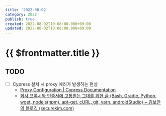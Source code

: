 ```yaml
---
title: '2022-08-02'
category: 2022
publish: true
created: 2022-08-02T10:08:00.000+09:00
updated: 2022-08-02T10:08:00.000+09:00
---
```


# {{ $frontmatter.title }}

## TODO

- [ ] Cypress 설치 시 proxy 에러가 발생하는 현상
  - [Proxy Configuration | Cypress Documentation](https://docs.cypress.io/guides/references/proxy-configuration#Set-a-proxy-on-Linux-or-macOS)
  - [회사 프록시와 인증서에 고통받는 그대를 위한 글 (Bash, Gradle, Python, wget, nodejs(npm), apt-get, cURL, git, yarn, androidStudio) ~ 김보안의 블로깅 (securekim.com)](http://blog.securekim.com/2019/03/bash-gradle-python-wget-nodejsnpm-apt.html)
